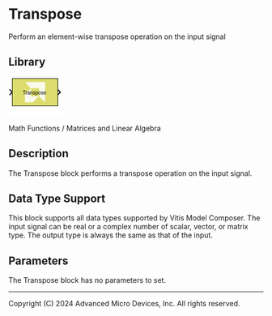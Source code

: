 # Transpose

Perform an element-wise transpose operation on the input signal

## Library

![](./Images/block.png)

Math Functions / Matrices and Linear Algebra

## Description

The Transpose block performs a transpose operation on the input signal.

## Data Type Support

This block supports all data types supported by Vitis Model Composer.
The input signal can be real or a complex number of scalar, vector, or
matrix type. The output type is always the same as that of the input.

## Parameters

The Transpose block has no parameters to set.

--------------
Copyright (C) 2024 Advanced Micro Devices, Inc.
All rights reserved.
